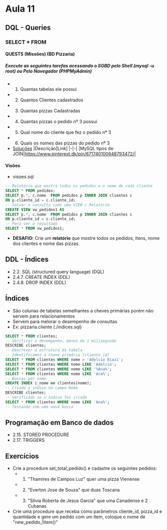 # Aula 11
## DQL - Queries
### SELECT * FROM
#### QUESTS (Missões) (BD Pizzaria)
##### Execute as seguintes tarefas acessando o SGBD pelo Shell (mysql -u root) ou Pelo Navegador (PHPMyAdmin)
- 1. Quantas tabelas ele possui
- 2. Quantos Clientes cadastrados
- 3. Quantas pizzas Cadastradas
- 4. Quantas pizzas o pedido nº 3 possui
- 5. Qual nome do cliente que fez o pedido nº 3
- 6. Quais os nomes das pizzas do pedido nº 3
- [Soluções](./queries.sql)
|Descrição|Link|
|-|-|
|MySQL tipos de JOIN|https://www.pinterest.dk/pin/671740100648793472/|

#### Visões
- visoes.sql
```sql
-- Relatório que mostra todos os pedidos e o nome de cada cliente
SELECT * FROM pedidos;
SELECT p.*, c.nome  FROM pedidos p INNER JOIN clientes c
ON p.cliente_id = c.cliente_id;
-- Salvar a consulta como uma VIEW / Relatório
CREATE VIEW vw_pedidos1 AS
SELECT p.*, c.nome  FROM pedidos p INNER JOIN clientes c
ON p.cliente_id = c.cliente_id;
-- Para ver o resultado
SELECT * FROM vw_pedidos1;
```
- **DESAFIO:** Crie um **relatório** que mostre todos os pedidos, itens, nome dos clientes e nome das pizzas.
## DDL - Índices
- 2.2. SQL (structured query language) (DQL)
- 2.4.7. CREATE INDEX (DDL)
- 2.4.8. DROP INDEX (DDL)
## Índices
- São colunas de tabelas semelhantes a cheves primárias porém não servem para relacionamentos
- Servem para melorar o desempenho de consultas
- Ex: pizzaria.cliente (./indices.sql)
```sql
SELECT * FROM clientes;
-- Verificar o desempenho, menos de 1 milisegundo
DESCRIBE clientes;
-- Descrever a estrutura da tabela
-- Identificamos a chave primária (cliente_id)
SELECT * FROM clientes WHERE nome = 'Adelcio Biazi';
SELECT * FROM clientes WHERE nome LIKE 'Adelcio';
SELECT * FROM clientes WHERE nome LIKE '%Ana%';
SELECT * FROM clientes WHERE nome LIKE 'Ana%';
-- Buscas por nome
CREATE INDEX i_nome on clientes(nome);
-- Criado o índice no campo Nome
DESCRIBE clientes;
-- Verificado se o índice foi criado
SELECT * FROM clientes WHERE nome LIKE 'Ana%';
-- Testando com uma nova busca
```
## Programação em Banco de dados
- 2.15. STORED PROCEDURE
- 2.17. TRIGGERS
## Exercícios
- Crie a procedure set_total_pedido() e cadastre os seguintes pedidos:
	- 1. "Thamires de Campos Luz" quer uma pizza Vienense
	- 2. "Everton Jose de Souza" que duas Toscana
	- 3. "Silvia Roberta de Jesus Garcia" que uma Canadense e 2	Cubanas
- Crie uma procedure que receba como parâmetros cliente_id, pizza_id e quantidade e gere um pedido com um item, coloque o nome de "new_pedido_1item()"